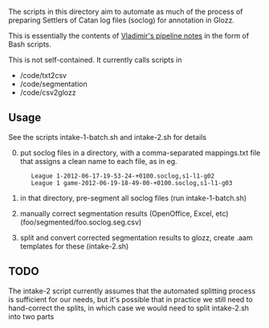 The scripts in this directory aim to automate as much of the process of
preparing Settlers of Catan log files (soclog) for annotation in Glozz.

This is essentially the contents of [Vladimir's pipeline notes][vlad]
in the form of Bash scripts.

This is not self-contained.  It currently calls scripts in

* /code/txt2csv
* /code/segmentation
* /code/csv2glozz

## Usage

See the scripts intake-1-batch.sh and intake-2.sh for details

0. put soclog files in a directory, with a comma-separated mappings.txt
   file that assigns a clean name to each file, as in eg.

          League 1-2012-06-17-19-53-24-+0100.soclog,s1-l1-g02
          League 1 game-2012-06-19-18-49-00-+0100.soclog,s1-l1-g03

1. in that directory, pre-segment all soclog files
   (run intake-1-batch.sh)

2. manually correct segmentation results (OpenOffice, Excel, etc)
   (foo/segmented/foo.soclog.seg.csv)

3. split and convert corrected segmentation results to glozz,
   create .aam templates for these (intake-2.sh)

## TODO

The intake-2 script currently assumes that the automated splitting
process is sufficient for our needs, but it's possible that in
practice we still need to hand-correct the splits, in which case we
would need to split intake-2.sh into two parts

[vlad]: /docs/reation_aa_ac_Vladimir.README
